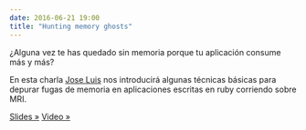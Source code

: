 ```yaml
---
date: 2016-06-21 19:00
title: "Hunting memory ghosts"
---
```


¿Alguna vez te has quedado sin memoria porque tu aplicación consume más y más?

En esta charla [Jose Luis](https://twitter.com/josacar) nos introducirá algunas técnicas básicas para depurar fugas de memoria en aplicaciones escritas en ruby corriendo sobre MRI.

[Slides »](https://speakerdeck.com/josacar/hunting-memory-ghosts)
[Video »](https://youtu.be/klYySvqPkr8)
